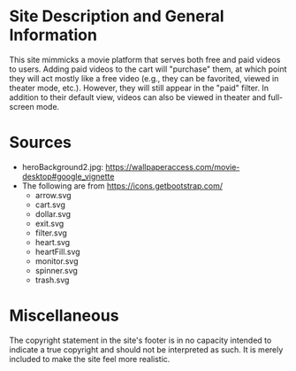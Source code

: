 # Site Description and General Information
This site mimmicks a movie platform that serves both free and paid videos to users.  Adding paid videos to the cart will "purchase" them, at which point they will act mostly like a free video (e.g., they can be favorited, viewed in theater mode, etc.).  However, they will still appear in the "paid" filter.  In addition to their default view, videos can also be viewed in theater and full-screen mode.

# Sources
- heroBackground2.jpg: https://wallpaperaccess.com/movie-desktop#google_vignette
- The following are from https://icons.getbootstrap.com/
    * arrow.svg
    * cart.svg
    * dollar.svg
    * exit.svg
    * filter.svg
    * heart.svg
    * heartFill.svg
    * monitor.svg
    * spinner.svg
    * trash.svg

# Miscellaneous
The copyright statement in the site's footer is in no capacity intended to indicate a true copyright and should not be interpreted as such. It is merely included to make the site feel more realistic.